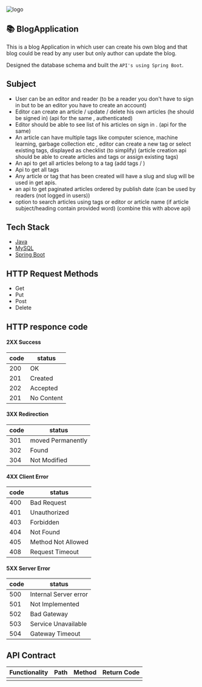 ![logo](https://www.dariawan.com/media/images/tech-spring-boot.width-1024.png)

## 📚 BlogApplication
This is a blog Application in which user can create his own blog and that blog could be read by any user but only author can update the blog.

Designed the database schema and built the `API's using Spring Boot`.

## Subject
- User can be an editor and reader (to be a reader you don't have to sign in but to be an editor you have to create an account)
- Editor can create an article / update / delete his own articles (he should be signed in) (api for the same , authenticated)
- Editor should be able to see list of his articles on sign in . (api for the same)
- An article can have multiple tags like computer science, machine learning, garbage collection etc , editor can create a new tag or select existing tags, displayed as checklist (to simplify) (article creation api should be able to create articles and tags or assign existing tags)
- An api to get all articles belong to a tag (add tags / )
- Api to get all tags
- Any article or tag that has been created will have a slug and slug will be used in get apis.
- an api to get paginated articles ordered by publish date (can be used by readers (not logged in users))
- option to search articles using tags or editor or article name (if article subject/heading contain provided word) (combine this with above api)

## Tech Stack
- [Java](https://docs.oracle.com/javase/8/docs/)
- [MySQL](https://www.mysql.com/)
- [Spring Boot](https://spring.io/projects/spring-boot)

## HTTP Request Methods
- Get
- Put
- Post
- Delete

## HTTP responce code
#### 2XX Success      
| code | status |
|-|-|
| 200| OK |  
| 201 | Created | 
|202| Accepted|
| 201 | No Content|

#### 3XX Redirection
| code | status |
|-|-|
| 301| moved Permanently|
| 302 | Found|
| 304 | Not Modified |

#### 4XX Client Error
| code | status |
|-|-|
|400|Bad Request|
| 401| Unauthorized|
| 403 | Forbidden|
| 404 | Not Found |
|405| Method Not Allowed|
|408|Request Timeout|

#### 5XX Server Error
| code | status |
|-|-|
| 500| Internal Server error|
| 501 | Not Implemented|
| 502 | Bad Gateway|
|503| Service Unavailable|
|504|Gateway Timeout|

## API Contract
|Functionality|Path |Method |Return Code|
|-|-|-|-|
|  |  |  |  |
